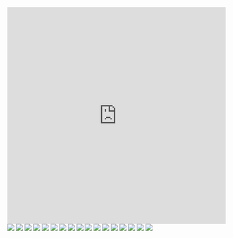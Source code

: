 <iframe
  frameBorder="0"
  height="500px"
  width="100%"
  src="http://caltopo.com/m/3B3Q"
></iframe>

<img src="http://i.imgur.com/H4rDL0Y.jpg" />
<img src="http://i.imgur.com/DZfiJEO.jpg" />
<img src="http://i.imgur.com/Q59FzQB.jpg" />
<img src="http://i.imgur.com/9RSIYdA.jpg" />
<img src="http://i.imgur.com/TEGXkxC.jpg" />
<img src="http://i.imgur.com/hxgX04R.jpg" />
<img src="http://i.imgur.com/CBNmT7D.jpg" />
<img src="http://i.imgur.com/QONbBjl.jpg" />
<img src="http://i.imgur.com/mVIN4dt.jpg" />
<img src="http://i.imgur.com/pUzDbAU.jpg" />
<img src="http://i.imgur.com/Ddn4xW6.jpg" />
<img src="http://i.imgur.com/1dxtcPL.jpg" />
<img src="http://i.imgur.com/NjZUXSt.jpg" />
<img src="http://i.imgur.com/rcnL2Aa.jpg" />
<img src="http://i.imgur.com/RAuxOJq.jpg" />
<img src="http://i.imgur.com/aVo41nI.jpg" />
<img src="http://i.imgur.com/6o9d94I.jpg" />
